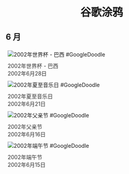 
<h1 align="center"> 谷歌涂鸦 </h1>




## 6 月

<div class="image">


<img src="" alt="2002年世界杯 - 巴西 #GoogleDoodle" style="margin: 5px"/>
<div class="info" style="font-size: 14px; color:#333333; margin:5px"><div class="title">2002年世界杯 - 巴西</div><div class="date">2002年6月28日</div></div>

<img src="" alt="2002年夏至音乐日 #GoogleDoodle" style="margin: 5px"/>
<div class="info" style="font-size: 14px; color:#333333; margin:5px"><div class="title">2002年夏至音乐日</div><div class="date">2002年6月21日</div></div>

<img src="" alt="2002年父亲节 #GoogleDoodle" style="margin: 5px"/>
<div class="info" style="font-size: 14px; color:#333333; margin:5px"><div class="title">2002年父亲节</div><div class="date">2002年6月16日</div></div>

<img src="" alt="2002年端午节 #GoogleDoodle" style="margin: 5px"/>
<div class="info" style="font-size: 14px; color:#333333; margin:5px"><div class="title">2002年端午节</div><div class="date">2002年6月15日</div></div>

</div>








